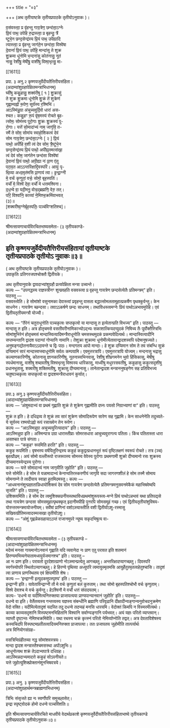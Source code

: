 +++
title = "०३"

+++
(अथ तृतीयाष्टके तृतीयप्रपाठके तृतीयोऽनुवाकः )।

व॒स॑वस्त्वा॒ प्र वृ॑हन्तु गाय॒त्रेण॒ छन्द॑सा॒ऽग्नेः  
प्रि॒यं पाथ॒ उपेहि रु॒द्रास्त्वा॒ प्र बृहन्तु॒ त्रै॑  
ष्टुभे॒न छन्द॒सेन्द्र॑स्य प्रि॒यं पाथ॒ उपे॑ह्यादि  
त्यास्त्वा॒ प्र वृ॑हन्तु जाग॑ते॒न छन्द॑सा॒ विश्वे॑षा  
दे॒वानां॑ प्रि॒यं पाथ॒ उपे॑हि॒ मान्दा॑सु ते शुक्र  
शु॒क्रमा धू॑नोमि भ॒न्दना॑सु कोत॑नासु॒ नूत॑  
नासु॒ रेशी॑षु॒ मेषी॑षु॒ वाशी॑षु विश्व॒भृत्सु॒ मा-

[[1611]]

प्रपा. ३ अनु.२ कृष्णयजुर्वेदीयतैत्तिरीयसंहिता।  
(अदाम्यांशुग्रहापेक्षितमन्त्राभिधानम्)  
घ्वी॑षु ककु॒हासु॒ शक्व॑रीषु [ १ ] शु॒क्रासु॑  
ते शुक्र शु॒क्रमा धू॑नोमि शु॒क्रं ते॑ शुक्रेण॑  
गृह्णा॒म्यह्नो॑ रू॒पेण॒ सूर्य॑स्य र॒श्मिभिः॑।  
आऽस्मि॑न्नु॒ग्रा अ॑चुच्यवुर्दि॒वो धारा॑ अस-  
श्चत। ककु॒हꣳ रू॒पं वृ॑ष॒मस्य॑ रोचते बृ॒ह-  
त्सोमः॒ सोम॑स्य पुरो॒गाः शु॒क्रः शु॒क्रस्य॑ पु-  
रो॒गाः। यत्ते॑ सो॒मादा॑भ्यं नाम॒ जागृ॑वि॒ त-  
स्मै॑ ते सोम॒ सोमा॑य स्वाहो॒शिकत्वं देव॑  
सोम गाय॒त्रेण॒ छन्द॑सा॒ऽग्नेः [ २ ] प्रि॒यं  
पाथो॒ अपी॑हि व॒शी त्वं देव सोम॒ त्रै॒ष्टु॑भे॒न  
छन्द॒सेन्द्र॑स्य प्रि॒यं पाथो॒ अपी॑ह्य॒स्मत्स॑खा॒  
त्वं देव॑ सोम॒ जाग॑तेन छन्द॑सा विश्वे॑षां  
दे॒वानां॑ प्रि॒यं पाथो॒ अपी॒ह्या नः॑ प्रा॒ण ए॑तु  
परा॒व॒त आऽऽन्तरि॑क्षाद्दि॒वस्परि॑। आयुः॑ पृ-  
थि॒व्या अध्य॒मृत॑मसि प्रा॒णाय॑ त्वा। इ॒न्द्रा॒ग्नी  
मे॒ वर्चः॑ कृणुतां॒ वर्चः॒ सोमो॒ बृह॒स्पतिः॑।  
वर्चो॑ मे॒ विश्वे॑ देवा॒ वर्चो॑ मे धत्तमश्विना।  
द॒ध॒न्वे वा॒ यदी॒मनु॒ वोच॒द्ब्रह्मणि॒ वेरु॒ तत्।  
परि॒ विश्वा॑नि॒ काव्या॑ ने॒मिश्च॒क्रमि॑वाभवत्  
(३)॥  
[शक्वरीष्व॒ग्नेर्बृह॒स्पतिः॒ पञ्च॑विꣳशतिश्च]।

[[1612]]

श्रीमत्सायणाचार्यविरचितभाष्यसमेता- (३ तृतीयकाण्डे-  
(अदाम्यांशुग्रहापेक्षितमन्त्राभिधानम्)

इति कृष्णयजुर्वेदीयतैत्तिरीयसंहितायां तृतीयाष्टके  
तृतीयप्रपाठके तृतीयोऽ नुवाकः॥३॥  
-----------  
( अथ तृतीयाष्टके तृतीयप्रपाठके तृतीयोऽनुवाकः )।  
उपाकृतिः प्रतिगरजपश्चोक्तौ द्वितीयके।

अथ तृतीयानुवाके द्वावदाभ्यांशुग्रहौ प्रत्यपेक्षिता मन्त्रा उच्यन्ते।  
कल्पः — “उपनद्धस्य राज्ञस्त्रीनꣳ शून्प्रवहति वसवस्त्वा प्र वृहन्तु गायत्रेण छन्दसेत्येतैः प्रतिमन्त्रम्” इति। पाठस्तु —  
वसवस्त्वेति। हे सोमांशो वसुनामका देवास्त्वां प्रवृहन्तु वासता बद्धात्सोमलतामूहात्प्रकर्षेण पृथक्कुर्वन्तु। केन साधनेन। गायत्रेण च्छन्दसा। तवाऽऽकर्षणे छन्दः साधनम्। तथाविधस्त्वमग्नेः प्रियं पाथोऽन्नभावमुपेहि। एवं द्वितीयतृतीयमन्त्रौ योज्यौ।

कल्पः — “तैरेनं चतुराधूनोति पञ्चकृत्वः सप्तकृत्वो या मान्दासु त इत्येतान्प्रति विभज्य” इति। पाठस्तु —  
मान्दासु त इति। अत्र होतृचमसे वसतीवरीनामिकाभ्योऽद्भ्यः सकाशात्कियदप्युदकं निषिच्य तैः पूर्वोक्तैस्त्रिभिः सोमांशुभिरेनं होतृचमसं मान्दास्वित्यादिमन्त्रैराधूनोति चमसस्थमुदकं प्रकम्पयेदित्यर्थः। मान्दास्वित्यादीनि सप्तम्यन्तानि द्वादश पदान्पां गोप्यानि नामानि। तेशुक्रा शुक्रामा धूनोमीत्येतावान्द्वादशस्वपि पदेष्वनुषज्यते। अनुषङ्गद्योतनायैवाऽऽदावन्ते च द्विः पाठः। मन्दगतय आपो मान्दाः। हे शुक्र दप्यिमान सोम ते तव संबन्धि सुक्रं दप्यिमानं सारं मान्दास्वप्स्वाधूनोमि सर्वतः कम्पयामि। एवमुत्तरत्रापि। एवमुत्तरत्रापि योज्यम्। मन्दनासु भद्रासु कल्याणकारिणीषु, कोतनासु ज्ञानकारिणीषु, नूतनास्वभिनवासु, रेशीषु शीघ्रगमनेन भुवो हिंसिकासु, मेषीषु स्पर्धमानासु, वाशीषु शब्दवतीषु विश्वभृत्सु विश्वस्य धारिकासु, माध्वीषु मधुररसवतीषु, ककुहासु ककुत्सदृशीषु प्रधानभूतासु, शक्वरीषु शक्तिमतीषु, शुक्रासु दीप्यमानासु। तानेतान्द्वादश मन्त्राननुषङ्गेण सह प्रतिविभज्य चतुष्पञ्चकृत्वः सप्तकृत्वो वा द्वादशमन्त्रैराधावनं कुर्यात्।

[[1613]]

प्रपा.३ अनु.३ कृष्णयजुर्वेदीयतैत्तिरीयसंहिता।  
(आदाभ्यांशुग्रहापेक्षितमन्त्राभिधानम्)  
कल्पः — ‘अंशुमदाभ्यं वा प्रथमं गृह्णाति शुक्रं ते शुक्रेण गृह्णामीति दघ्नः पयसो निग्राभ्याणां वा” इति। पाठस्तु —  
शुक्रं त इति। हे दधिद्रव्य ते शुक्रं तव सारं शुक्रेण सोमादिरूपेण सारेण सह गृह्णामि। केन साधनेनेति तदुच्यते-ये सूर्यस्य रश्मयोऽह्नो रूपं रसाख्येन तेन रूपेण।  
कल्पः — “आऽस्मिन्नुग्रा अचुच्ययुरित्यादाय” इति। पाठस्तु —  
आऽस्मिन्नुग्रा इति। अस्मिन्पात्र उग्रा धारास्तीव्राः सोमरसधारा आचुच्यवुरागत्य पतिताः। किंच पतितास्ता धारा असश्चत पात्रे संगताः।  
कल्पः — “ककुहꣳ रूपमिति हरति” इति। पाठस्तु —  
ककुह रूपमिति। वृषभस्य वर्षयितुरिन्द्रस्य ककुहं ककुद्वत्प्रधानभूतं रूपं वृष्टिलक्षणं स्वरूपं रोचते। तत्र (ञ्च) बृहत्प्रौढम्। अयं सोमो वल्लीरूपो राजरूपस्य सोमस्य वेवेस्य पुरोगाः प्रथमगामी शुक्रो दीप्यमानो रसः शुक्रस्य दीप्यमानस्येन्द्रस्य पुरोगाः।  
कल्पः — यत्ते सोमादाभ्यं नाम जागृवीति जुहोति” इति। पाठस्तु —  
यत्ते सोमेति। हे सोम ते यन्नामादाभ्यं केनाप्यतिरस्करणीयं जागृवि सदा जागरणशीलं हे सोम तस्मै सोमाय सोमनाम्ने ते त्वदीयाय स्वाहा हुतमिदमस्तु। कल्पः —  
“आधवनानंशून्प्रज्ञातान्निधायोशिक्त्वं देव सोम गायत्रेण छन्दसेत्येतैः प्रतिमन्त्रमनुसवनमेकैकं महाभिषवेष्वपि सृजति” इति। पाठस्तु —  
उशिक्त्वमिति। हे सोम देव त्वमुशिक्कप्रनीयस्तथाविधप्रथमांशुरूपस्त्व-मग्ने प्रियं पाथोऽन्नभावं यथा प्रतिपद्यसे तथा गायत्रेण छन्दसा सोमसमूहात्पृथक्कृत् इदानीमपीहि पुनरपि सोमसमूहं गच्छ। एवं द्वितीयतृतीयांशुविषय-योरुत्तरमन्त्रमायोजनीयम्। सर्वेषां प्राणिनां वशोऽस्यास्तीति वशी द्वितीयोंऽशु-रस्मासु सखिवत्प्रीतिमत्त्वादस्मत्सखा तृतीयोंऽशुः।  
कल्पः — “अंशुं गृह्णन्नेकग्रहायाऽऽप्तं राजानमुपरे न्यूष्य सकृदभिषुत्य वा-

[[1614]]

श्रीमत्सायणाचार्यविरचितभाष्यसमेता – (३ तृतीयकाण्डे –  
(आदाभ्यांशुग्रहापेक्षितमन्त्राभिधानम्)  
मदेव्यं मनसा गायमानोऽनवानं गृह्णाति यदि व्यवानेदा नः प्राण एतु परावत इति शतमानं हिरण्यमभिव्यनेयातामध्वयुर्यजमानश्च” इति। पाठस्तु –  
आ नः प्राण इति। परावतो दूरदेशात्प्राणो नोऽस्मान्प्रत्येतु आगच्छतु। अन्तरिक्षादप्यागच्छतु। दिवस्परि स्वर्गस्योपरि स्थितोऽप्यागच्छतु। हे हिरण्ये पृथिव्या अध्युपरि त्वमायुस्मृतमसि आयुर्हेतुरमृतत्वहेतुश्चासि। तादृशं त्वा प्राणाय प्राणस्थितय एवं क्षिपामीति शेषः।  
कल्पः — ‘इन्द्राग्नी इत्युदकमुपस्पृश्य’ इति। पाठस्तु —  
इन्द्राग्नी इति। यावेताविन्द्राग्नी तौ मे वर्चः कृणुतां बलं कुरुताम्। तथा सोमो बृहस्पतिश्चोभौ वर्चः कृणुताम्। विश्वे देवाश्च मे वर्चः कुर्वन्तु। हेऽश्विनौ मे वर्चो धत्तं संपादयतम्।  
कल्पः- ‘दधन्वे वा यदीमित्यनिरुक्तया प्राजापत्यया प्राण्यपान्यानवानं जुहोति’ इति। पाठस्तु—  
दधन्वे वा इति। वेर्तेतव्यस्य गन्तव्यस्य यज्ञस्य संबन्धीनि ब्रह्माणि परिवृढानि दीक्षादीन्यङ्गान्यनुवोचदनुक्रमेण वेदो वक्ति। यदीमित्येतादृशं यदस्ति तदु दधन्वे तदप्यहं मनसि धारयमि। वेदोक्तं किमपि न विस्मरमीत्यर्थः। काव्या काव्यसदृशानि विस्पष्टमनभिहितानि विश्वानि सर्वाण्यङ्गानि पर्यभवत्। अयं यज्ञः परितो व्याप्तवान्। व्याप्तौ दृष्टान्तः नेमिश्चक्रमिवेति। यथा रथस्य चक्रं कृत्स्नं परितो नेमिर्व्याप्नोति तद्वत्। अत्र देवताविशेषस्य कस्यचिदपि विस्पष्टमप्रतीतत्वादियमनिरुक्ता प्राजापत्या। ततः प्रजापतय जुहोमीति तात्पर्यार्थः  
अत्र विनियोगसंग्रहः-

वसत्रिभिग्रंहीतव्या नद्ध सोमांशवस्त्रयः।  
मान्दा द्वादश मन्त्रास्तैश्चमसस्था अपोंऽशुभिः॥  
आधूनोत्यथ शक्रं तेऽदाभ्यपात्रे दधिग्रहः।  
आऽस्मिन्नदाभ्यमादत्ते ककुहं सोऽपनीयते॥  
यत्ते जुहोत्युशिक्प्रोक्तानंशूनभिषवत्रये।

[[1615]]

प्रपा.३ अनु. ३ कृष्णयजुर्वेदीयतैत्तिरीयसंहिता।  
(अदाभ्यांशुग्रहार्थमन्त्रब्राह्मणाभिधानम्)

त्रिभिः संसृजते ह्या नः स्वर्णोपरि समुच्छ्वसेत्।  
इन्द्रा स्पृष्ट्वोदकं होमो दधन्वे पञ्चविंशतिः॥

इति श्रीमत्सायणाचार्यविरचिते माधवीये वेदार्थप्रकाशे कृष्णयजुर्वेदीयतैत्तिरीयसंहिताभाष्ये तृतीयकाण्डे  
तृतीयप्रपाठके तृतीयोऽनुवाकः॥३॥  
